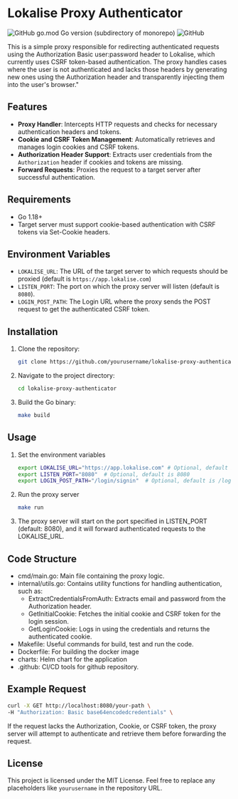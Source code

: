 # Lokalise Proxy Authenticator

![GitHub go.mod Go version (subdirectory of monorepo)](https://img.shields.io/github/go-mod/go-version/dfradehubs/lokalise-proxy-authenticator)
![GitHub](https://img.shields.io/github/license/dfradehubs/lokalise-proxy-authenticator)

This is a simple proxy responsible for redirecting authenticated requests using the Authorization Basic user:password header to Lokalise, which currently uses CSRF token-based authentication. The proxy handles cases where the user is not authenticated and lacks those headers by generating new ones using the Authorization header and transparently injecting them into the user's browser."

## Features

- **Proxy Handler**: Intercepts HTTP requests and checks for necessary authentication headers and tokens.
- **Cookie and CSRF Token Management**: Automatically retrieves and manages login cookies and CSRF tokens.
- **Authorization Header Support**: Extracts user credentials from the `Authorization` header if cookies and tokens are missing.
- **Forward Requests**: Proxies the request to a target server after successful authentication.

## Requirements

- Go 1.18+
- Target server must support cookie-based authentication with CSRF tokens via Set-Cookie headers.

## Environment Variables

- `LOKALISE_URL`: The URL of the target server to which requests should be proxied (default is `https://app.lokalise.com`)
- `LISTEN_PORT`: The port on which the proxy server will listen (default is `8080`).
- `LOGIN_POST_PATH`: The Login URL where the proxy sends the POST request to get the authenticated CSRF token.

## Installation

1. Clone the repository:

   ```bash
   git clone https://github.com/yourusername/lokalise-proxy-authenticator.git
   ```

2. Navigate to the project directory:

   ```bash
   cd lokalise-proxy-authenticator
   ```

3. Build the Go binary:

   ```bash
   make build
   ```

## Usage

1. Set the environment variables

    ```bash
    export LOKALISE_URL="https://app.lokalise.com" # Optional, default is https://app.lokalise.com
    export LISTEN_PORT="8080"  # Optional, default is 8080
    export LOGIN_POST_PATH="/login/signin"  # Optional, default is /login/signin
    ```

2. Run the proxy server

   ```bash
   make run
   ```

3. The proxy server will start on the port specified in LISTEN_PORT (default: 8080), and it will forward authenticated requests to the LOKALISE_URL.

## Code Structure

- cmd/main.go: Main file containing the proxy logic.
- internal/utils.go: Contains utility functions for handling authentication, such as:
  - ExtractCredentialsFromAuth: Extracts email and password from the Authorization header.
  - GetInitialCookie: Fetches the initial cookie and CSRF token for the login session.
  - GetLoginCookie: Logs in using the credentials and returns the authenticated cookie.
- Makefile: Useful commands for build, test and run the code.
- Dockerfile: For building the docker image
- charts: Helm chart for the application
- .github: CI/CD tools for github repository.


## Example Request

   ```bash
   curl -X GET http://localhost:8080/your-path \
   -H "Authorization: Basic base64encodedcredentials" \
   ```

If the request lacks the Authorization, Cookie, or CSRF token, the proxy server will attempt to authenticate and retrieve them before forwarding the request.

## License

This project is licensed under the MIT License.
Feel free to replace any placeholders like `yourusername` in the repository URL.
